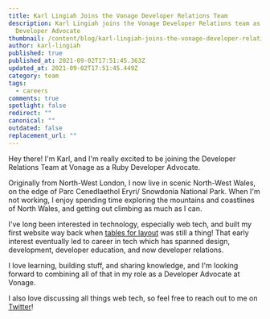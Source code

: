 ```yaml
---
title: Karl Lingiah Joins the Vonage Developer Relations Team
description: Karl Lingiah joins the Vonage Developer Relations team as a Ruby
  Developer Advocate
thumbnail: /content/blog/karl-lingiah-joins-the-vonage-developer-relations-team/karl-lingiah.png
author: karl-lingiah
published: true
published_at: 2021-09-02T17:51:45.363Z
updated_at: 2021-09-02T17:51:45.449Z
category: team
tags:
  - careers
comments: true
spotlight: false
redirect: ""
canonical: ""
outdated: false
replacement_url: ""
---
```

Hey there! I'm Karl, and I'm really excited to be joining the Developer Relations Team at Vonage as a Ruby Developer Advocate.

Originally from North-West London, I now live in scenic North-West Wales, on the edge of Parc Cenedlaethol Eryri/ Snowdonia National Park. When I'm not working, I enjoy spending time exploring the mountains and coastlines of North Wales, and getting out climbing as much as I can.

I've long been interested in technology, especially web tech, and built my first website way back when [tables for layout](https://thehistoryoftheweb.com/tables-layout-absurd/) was still a thing! That early interest eventually led to career in tech which has spanned design, development, developer education, and now developer relations.

I love learning, building stuff, and sharing knowledge, and I'm looking forward to combining all of that in my role as a Developer Advocate at Vonage.

I also love discussing all things web tech, so feel free to reach out to me on [Twitter](https://twitter.com/KarlLingiah)!
